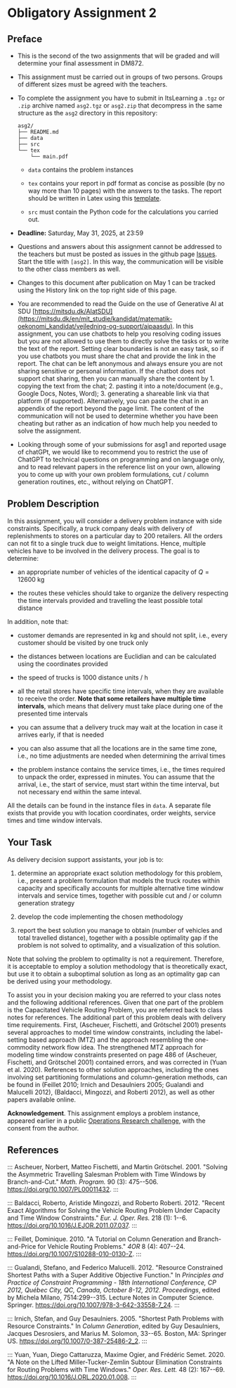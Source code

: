 # Obligatory Assignment 2 

## Preface

- This is the second of the two assignments that will be graded and will
  determine your final assessment in DM872.

- This assignment must be carried out in groups of two persons. Groups of
  different sizes must be agreed with the teachers.

- To complete the assignment you have to submit in ItsLearning a `.tgz` or `.zip` archive
  named `asg2.tgz` or `asg2.zip` that decompress in the same structure as the
  `asg2` directory in this repository:

  ```{shell}
  asg2/
  ├── README.md
  ├── data
  ├── src
  └── tex
      └── main.pdf
  ```
  - `data` contains the problem instances

  - `tex` contains your report in pdf format as concise as possible (by no way more than 10
    pages) with the answers to the tasks. The report should be written
    in Latex using this [template](tex/template.tex).

  - `src` must contain the Python code for the calculations you carried out.

- **Deadline:** Saturday, May 31, 2025, at 23:59

- Questions and answers about this assignment cannot be addressed to the
  teachers but must be posted as issues in the github page
  [Issues](https://github.com/DM872/Resources/issues). Start the title with
  `[asg2]`. In this way, the communication will be visible to the other class
  members as well.

- Changes to this document after publication on May 1 can be tracked using the
  History link on the top right side of this page.

- You are recommended to read the Guide on the use of Generative AI at SDU
  [https://mitsdu.dk/AIatSDU](https://mitsdu.dk/en/mit_studie/kandidat/matematik-oekonomi_kandidat/vejledning-og-support/aipaasdu).
  In this assignment, you can use chatbots to help you resolving coding issues
  but you are not allowed to use them to directly solve the tasks or to write
  the text of the report. Setting clear boundaries is not an easy task, so if
  you use chatbots you must share the chat and provide the link in the report.
  The chat can be left anonymous and always ensure you are not sharing sensitive
  or personal information. If the chatbot does not support chat sharing, then
  you can manually share the content by 1. copying the text from the chat; 2.
  pasting it into a note/document (e.g., Google Docs, Notes, Word); 3.
  generating a shareable link via that platform (if supported). Alternatively,
  you can paste the chat in an appendix of the report beyond the page limit. The
  content of the communication will not be used to determine whether you have
  been cheating but rather as an indication of how much help you needed to solve
  the assignment.

- Looking through some of your submissions for asg1 and reported usage of chatGPt, we
  would like to recommend you to restrict the use of ChatGPT to technical
  questions on programming and on language only, and to read relevant papers in the 
  reference list on your own, allowing you to come up with your own problem formulations, cut /
  column generation routines, etc., without relying on ChatGPT.

## Problem Description

In this assignment, you will consider a delivery problem instance with
side constraints. Specifically, a truck company deals with delivery of
replenishments to stores on a particular day to 200 retailers. All the
orders can not fit to a single truck due to weight limitations. Hence,
multiple vehicles have to be involved in the delivery process. The goal
is to determine:

- an appropriate number of vehicles of the identical capacity of $Q=12600$ kg

- the routes these vehicles should take to organize the delivery respecting the
  time intervals provided and travelling the least possible total distance

In addition, note that:

- customer demands are represented in kg and should not split, i.e., every customer should be visited by one truck only

- the distances between locations are Euclidian and can be calculated using the
  coordinates provided

- the speed of trucks is $1000$ distance units / h

- all the retail stores have specific time intervals, when they are available to
    receive the order. **Note that some retailers have multiple time intervals**,
    which means that delivery must take place during one of the presented
    time intervals

- you can assume that a delivery truck may wait at the location in case it arrives
  early, if that is needed

- you can also assume that all the locations are in the same time zone, i.e., no
  time adjustments are needed when determining the arrival times

- the problem instance contains the service times, i.e., the times required to
    unpack the order, expressed in minutes. You can assume that the arrival,
    i.e., the start of service, must start within the time interval, but not
    necessary end within the same inteval.

All the details can be found in the instance files in `data`. A separate
file exists that provide you with location coordinates, order weights,
service times and time window intervals. 

## Your Task

As delivery decision support assistants, your job is to:

1. determine an appropriate exact solution methodology for this problem, i.e.,
    present a problem formulation that models the truck routes within capacity
    and specifically accounts for multiple alternative time window intervals and
    service times, together with possible cut and / or column generation
    strategy

2. develop the code implementing the chosen methodology

3. report the best solution you manage to obtain (number of vehicles and total travelled distance), together with a possible
    optimality gap if the problem is not solved to optimality, and a visualization of this solution.

Note that solving the problem to optimality is not a requirement.
Therefore, it is acceptable to employ a solution methodology that is
theoretically exact, but use it to obtain a suboptimal solution as long
as an optimality gap can be derived using your methodology.

To assist you in your decision making you are referred to your class
notes and the following additional references. Given that one part of
the problem is the Capacitated Vehicle Routing Problem, you are referred
back to class notes for references. The additional part of this problem
deals with delivery time requirements. First, (Ascheuer, Fischetti, and
Grötschel 2001) presents several approaches to model time window
constraints, including the label-setting based approach (MTZ) and the
approach resembling the one-commodity network flow idea. The
strengthened MTZ approach for modeling time window constraints presented
on page 486 of (Ascheuer, Fischetti, and Grötschel 2001) contained
errors, and was corrected in (Yuan et al. 2020). References to other
solution approaches, including the ones involving set partitioning
formulations and column-generation methods, can be found in (Feillet
2010; Irnich and Desaulniers 2005; Gualandi and Malucelli 2012),
(Baldacci, Mingozzi, and Roberti 2012), as well as other papers
available online.

**Acknowledgement**. This assignment employs a problem instance, appeared earlier
in a public [Operations Research
challenge](https://www.linkedin.com/posts/borjamenendezmoreno_operationsresearch-activity-7277227758991142913-Hamd),
with the consent from the author.


## References

::: 
Ascheuer, Norbert, Matteo Fischetti, and Martin Grötschel. 2001.
"Solving the Asymmetric Travelling Salesman Problem with Time Windows by
Branch-and-Cut." *Math. Program.* 90 (3): 475--506.
<https://doi.org/10.1007/PL00011432>.
:::

::: 
Baldacci, Roberto, Aristide Mingozzi, and Roberto Roberti. 2012. "Recent
Exact Algorithms for Solving the Vehicle Routing Problem Under Capacity
and Time Window Constraints." *Eur. J. Oper. Res.* 218 (1): 1--6.
<https://doi.org/10.1016/J.EJOR.2011.07.037>.
:::

::: 
Feillet, Dominique. 2010. "A Tutorial on Column Generation and
Branch-and-Price for Vehicle Routing Problems." *4OR* 8 (4): 407--24.
<https://doi.org/10.1007/S10288-010-0130-Z>.
:::

:::
Gualandi, Stefano, and Federico Malucelli. 2012. "Resource Constrained
Shortest Paths with a Super Additive Objective Function." In *Principles
and Practice of Constraint Programming - 18th International Conference,
CP 2012, Québec City, QC, Canada, October 8-12, 2012. Proceedings*,
edited by Michela Milano, 7514:299--315. Lecture Notes in Computer
Science. Springer.
<https://doi.org/10.1007/978-3-642-33558-7_24>.
:::

::: 
Irnich, Stefan, and Guy Desaulniers. 2005. "Shortest Path Problems with
Resource Constraints." In *Column Generation*, edited by Guy
Desaulniers, Jacques Desrosiers, and Marius M. Solomon, 33--65. Boston,
MA: Springer US. <https://doi.org/10.1007/0-387-25486-2_2>.
:::

:::
Yuan, Yuan, Diego Cattaruzza, Maxime Ogier, and Frédéric Semet. 2020. "A
Note on the Lifted Miller-Tucker-Zemlin Subtour Elimination Constraints
for Routing Problems with Time Windows." *Oper. Res. Lett.* 48 (2):
167--69. <https://doi.org/10.1016/J.ORL.2020.01.008>.
:::
